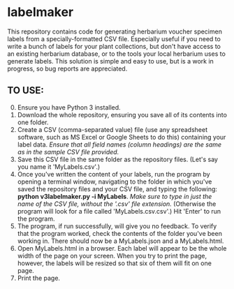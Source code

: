 # labelmaker
This repository contains code for generating herbarium voucher specimen labels from a specially-formatted CSV file. Especially useful if you need to write a bunch of labels for your plant collections, but don't have access to an existing herbarium database, or to the tools your local herbarium uses to generate labels. This solution is simple and easy to use, but is a work in progress, so bug reports are appreciated. 

## TO USE:
0. Ensure you have Python 3 installed. 
1. Download the whole repository, ensuring you save all of its contents into one folder.
2. Create a CSV (comma-separated value) file (use any spreadsheet software, such as MS Excel or Google Sheets to do this) containing your label data. *Ensure that all field names (column headings) are the same as in the sample CSV file provided.* 
3. Save this CSV file in the same folder as the repository files. (Let's say you name it 'MyLabels.csv'.)
4. Once you've written the content of your labels, run the program by opening a terminal window, navigating to the folder in which you've saved the repository files and your CSV file, and typing the following: __python v3labelmaker.py -i MyLabels__.
*Make sure to type in just the name of the CSV file, without the '.csv' file extension.* (Otherwise the program will look for a file called 'MyLabels.csv.csv'.) Hit 'Enter' to run the program. 
5. The program, if run successfully, will give you no feedback. To verify that the program worked, check the contents of the folder you've been working in. There should now be a MyLabels.json and a MyLabels.html. 
6. Open MyLabels.html in a browser. Each label will appear to be the whole width of the page on your screen. When you try to print the page, however, the labels will be resized so that six of them will fit on one page. 
7. Print the page. 
